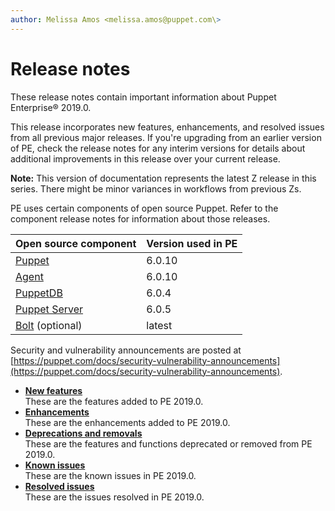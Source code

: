 ```yaml
---
author: Melissa Amos <melissa.amos@puppet.com\>
---
```


# Release notes

These release notes contain important information about Puppet Enterprise® 2019.0.

This release incorporates new features, enhancements, and resolved issues from all previous major releases. If you're upgrading from an earlier version of PE, check the release notes for any interim versions for details about additional improvements in this release over your current release.

**Note:** This version of documentation represents the latest Z release in this series. There might be minor variances in workflows from previous Zs.

PE uses certain components of open source Puppet. Refer to the component release notes for information about those releases.

|Open source component|Version used in PE|
|---------------------|------------------|
|[Puppet](https://puppet.com/docs/puppet/6.0/release_notes_puppet.html)|6.0.10|
|[Agent](https://puppet.com/docs/puppet/6.0/release_notes_agent.html)|6.0.10|
|[PuppetDB](https://puppet.com/docs/puppetdb/latest/release_notes.html)|6.0.4|
|[Puppet Server](https://puppet.com/docs/puppetserver/latest/release_notes.html)|6.0.5|
|[Bolt](https://puppet.com/docs/bolt/latest/bolt_release_notes.html) \(optional\) |latest|

Security and vulnerability announcements are posted at [https://puppet.com/docs/security-vulnerability-announcements](https://puppet.com/docs/security-vulnerability-announcements).

-   **[New features](pe_new_features.md#)**  
These are the features added to PE 2019.0.
-   **[Enhancements](pe_enhancements.md#)**  
These are the enhancements added to PE 2019.0.
-   **[Deprecations and removals](deprecations_and_removals.md#)**  
These are the features and functions deprecated or removed from PE 2019.0.
-   **[Known issues](pe_known_issues.md#)**  
These are the known issues in PE 2019.0.
-   **[Resolved issues](pe_resolved_issues.md#)**  
These are the issues resolved in PE 2019.0.

